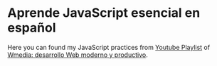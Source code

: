 # Aprende JavaScript esencial en español

Here you can found my JavaScript practices from [Youtube Playlist](https://www.youtube.com/playlist?list=PLM-Y_YQmMEqAedHjvY3_v7EfGfFCHXYHv) of [Wmedia: desarrollo Web moderno y productivo](https://www.youtube.com/c/juanwmedia).
